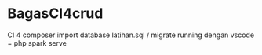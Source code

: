 # BagasCI4crud
CI 4
composer
import database latihan.sql / migrate
running dengan vscode = php spark serve
